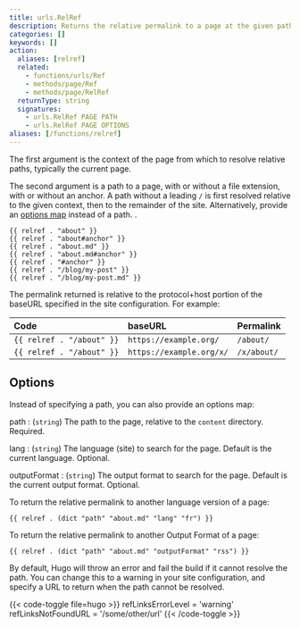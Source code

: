 ```yaml
---
title: urls.RelRef
description: Returns the relative permalink to a page at the given path.
categories: []
keywords: []
action:
  aliases: [relref]
  related:
    - functions/urls/Ref
    - methods/page/Ref
    - methods/page/RelRef
  returnType: string
  signatures:
    - urls.RelRef PAGE PATH
    - urls.RelRef PAGE OPTIONS
aliases: [/functions/relref]
---
```


The first argument is the context of the page from which to resolve relative paths, typically the current page.

The second argument is a path to a page, with or without a file extension, with or without an anchor. A path without a leading `/` is first resolved relative to the given context, then to the remainder of the site. Alternatively, provide an [options map](#options) instead of a path.
.
```go-html-template
{{ relref . "about" }}
{{ relref . "about#anchor" }}
{{ relref . "about.md" }}
{{ relref . "about.md#anchor" }}
{{ relref . "#anchor" }}
{{ relref . "/blog/my-post" }}
{{ relref . "/blog/my-post.md" }}
```

The permalink returned is relative to the protocol+host portion of the baseURL specified in the site configuration. For example:

Code|baseURL|Permalink
:--|:--|:--
`{{ relref . "/about" }}`|`https://example.org/`|`/about/`
`{{ relref . "/about" }}`|`https://example.org/x/`|`/x/about/`

## Options

Instead of specifying a path, you can also provide an options map:

path
: (`string`) The path to the page, relative to the `content` directory. Required.

lang
: (`string`) The language (site) to search for the page. Default is the current language. Optional.

outputFormat
: (`string`) The output format to search for the page. Default is the current output format. Optional.

To return the relative permalink to another language version of a page:

```go-html-template
{{ relref . (dict "path" "about.md" "lang" "fr") }}
```

To return the relative permalink to another Output Format of a page:

```go-html-template
{{ relref . (dict "path" "about.md" "outputFormat" "rss") }}
```

By default, Hugo will throw an error and fail the build if it cannot resolve the path. You can change this to a warning in your site configuration, and specify a URL to return when the path cannot be resolved.

{{< code-toggle file=hugo >}}
refLinksErrorLevel = 'warning'
refLinksNotFoundURL = '/some/other/url'
{{< /code-toggle >}}
